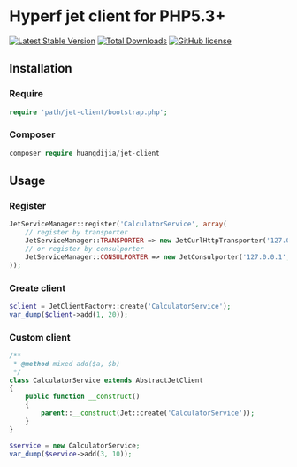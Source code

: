 # Hyperf jet client for PHP5.3+

[![Latest Stable Version](https://poser.pugx.org/huangdijia/jet-client/version.png)](https://packagist.org/packages/huangdijia/jet-client)
[![Total Downloads](https://poser.pugx.org/huangdijia/jet-client/d/total.png)](https://packagist.org/packages/huangdijia/jet-client)
[![GitHub license](https://img.shields.io/github/license/huangdijia/jet-client)](https://github.com/huangdijia/jet-client)

## Installation

### Require

~~~php
require 'path/jet-client/bootstrap.php';
~~~

### Composer

~~~php
composer require huangdijia/jet-client
~~~

## Usage

### Register

~~~php
JetServiceManager::register('CalculatorService', array(
    // register by transporter
    JetServiceManager::TRANSPORTER => new JetCurlHttpTransporter('127.0.0.1', 9502),
    // or register by consulporter
    JetServiceManager::CONSULPORTER => new JetConsulporter('127.0.0.1', 8500),
));
~~~

### Create client

~~~php
$client = JetClientFactory::create('CalculatorService');
var_dump($client->add(1, 20));
~~~

### Custom client

~~~php
/**
 * @method mixed add($a, $b)
 */
class CalculatorService extends AbstractJetClient
{
    public function __construct()
    {
        parent::__construct(Jet::create('CalculatorService'));
    }
}

$service = new CalculatorService;
var_dump($service->add(3, 10));
~~~
